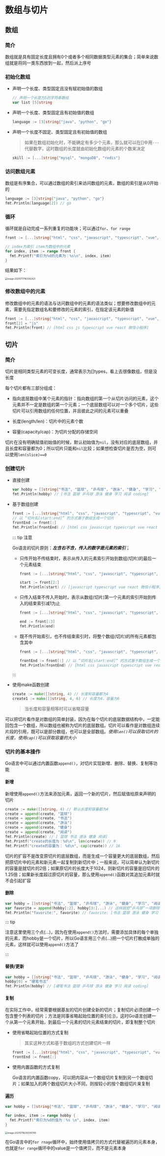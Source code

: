 # 数组与切片

## 数组

### 简介

数组就是具有固定长度且拥有0个或者多个相同数据类型元素的集合；简单来说数组就是将同一类东西放到一起，然后派上序号

### 初始化数组

- 声明一个长度、类型固定且没有赋初始值的数组

  ```go
  // 声明一个长度为5的字符串数组
  var list [5]string
  ```
  
- 声明一个长度、类型固定且有初始值的数组

  ```go
  language := [3]string{"java", "python", "go"}
  ```

- 声明一个长度不固定、类型固定且有初始值的数组

  > 如果在数组初始化时，不能确定有多少个元素，那么就可以在[]中用`···`代替数字，这时数组的长度就由初始化数组的元素的个数来决定

  ```go
  skill := [...]string{"mysql", "mongoDB", "redis"}
  ```

### 访问数组元素

数组是有序集合，可以通过数组的索引来访问数组的元素，数组的索引是从0开始的

```go
language := [3]string{"java", "python", "go"}
fmt.Println(language[2]) // go
```

### 循环

循环就是自动完成一系列重复的功能块；可以通过`for`、`for range`

```go
front := [...]string{"html", "css", "javascript", "typescript", "vue", "react", "微信小程序"}

// index为索引 item为数组中的元素
for index, item := range front {
  fmt.Printf("索引为%d的元素为：%s\n", index, item)
}
```

结果如下：

<img src="./assets/image-20210717163342421.png" alt="image-20210717163342421" style="zoom:50%;" />

### 修改数组中的元素

修改数组中的元素的语法与访问数组中的元素的语法类似；想要修改数组中的元素，需要先指定数组名和要修改的元素的索引，在指定该元素的新值

```go
front := [...]string{"html", "css", "javascript", "typescript", "vue", "react", "微信小程序"}
front[2] = "js"
fmt.Println(front) // [html css js typescript vue react 微信小程序]
```

## 切片

### 简介

切片是相同类型元素的可变长度，通常表示为[]types，看上去很像数组，但是没长度

每个切片都有三部分组成：

- 指向底层数组中某个元素的指针：指向数组的第一个从切片访问的元素，这个元素并不一定是数组的第一个元素；一个底层数组可以对一个多个切片，这些切片可以引用数组的任何位置，并且彼此之间的元素可以重叠

- 长度(length/len)：切片中的元素个数
- 容量(capacity/cap)：为切片分配的存储空间

切片在没有明确赋值初始值的时候，默认初始值为`nil`，没有对应的底层数组，并且长度和容量都为0；所以切片只能和`nil`比较；如果想检查切片是否为空，则可以使用`len(slice)==0`

### 创建切片

- 直接创建

  ```go
  var hobby = []string{"书法", "篮球", "乒乓球", "游泳", "健身", "学习", "阅读", "coding"}
  fmt.Println(hobby) // [书法 篮球 乒乓球 游泳 健身 学习 阅读 coding]
  ```

- 基于数组创建

  ```go
  front := [...]string{"html", "css", "javascript", "typescript", "vue", "react", "微信小程序"}
  // 以 “切片名[start:end]” 的方式基于数组生成一个切片
  frontEnd := front[:]
  fmt.Println(frontEnd) // [html css javascript typescript vue react 微信小程序]
  ```

  ::: tip 注意

  Go语言的切片原则：***左含右不含，传入的数字是元素的索引***；

  - 只传开始不传结束时，表示从传入的元素索引开始到数组(切片)的最后一个元素结束

    ```go
    front := [...]string{"html", "css", "javascript", "typescript", "vue", "react", "微信小程序"}
    
    start := front[2:]
    fmt.Println(start) // [javascript typescript vue react 微信小程序]
    ```

  - 只传入结束不传入开始时，表示从数组(切片)第一个元素的索引开始到传入的结束索引减1为止

    ```go
    front := [...]string{"html", "css", "javascript", "typescript", "vue", "react", "微信小程序"}
    
    end := front[:3]
    fmt.Println(end) 
    ```

  - 既不传开始索引，也不传结束索引时，将整个数组(切片)的所有元素都包含其中

    ```go
    front := [...]string{"html", "css", "javascript", "typescript", "vue", "react", "微信小程序"}
    
    frontEnd := front[:] // 以 “切片名[start:end]” 的方式基于数组生成一个切片
    fmt.Println(frontEnd) // [html css javascript typescript vue react 微信小程序]
    ```

  :::

- 使用make函数创建

  ```go
  create := make([]string, 4) // 长度和容量都为4
  create1 := make([]string, 4, 6) // 长度为4，容量为6
  ```

  >  当长度和容量相等时可以省略容量

可以把切片看作是对数组的简单封装，因为在每个切片的底层数据结构中，一定能回包含一个数组，所以数组也被称为切片的底层数组。切片可以看作是对数组连续片段的引用，既可以是部分数组，也可以是全部数组。*使用`len()`可以获取切片的长度，使用`cap()`可以获取容量的大小*

### 切片的基本操作

Go语言中可以通过内置函数`append()`，对切片实现新增、删除、替换、复制等功能

#### 新增

新增使用`append()`方法来添加元素，返回一个新的切片，然后赋值给原来声明的切片

```go
create := make([]string, 4) // 默认长度和容量都为4
create = append(create, "篮球")
create = append(create, "书法")
create = append(create, "游泳")
create = append(create, "健身")
create = append(create, "阅读")
fmt.Println(create) // [ 篮球 书法 游泳 健身 阅读]
fmt.Printf("create的长度为：%d\n", len(create)) // 9
fmt.Printf("create的容量为： %d\n", cap(create)) // 16
```

切片的扩容不是改变原切片的底层数组，而是生成一个容量更大的底层数组，然后把原切片中的元素和新元素一起复制到新切片中；一般来说，可以简单认为新切片的容量是就切片的2倍；如果原切片的长度大于1024，则新切片的容量是旧切片的1.25倍；如果新长度超过原切片的容量，那么使用`append()`函数对其追加元素时就不会引起扩容

#### 删除

```go
var hobby = []string{"书法", "篮球", "乒乓球", "游泳", "健身", "学习", "阅读", "coding"}	
var favorite = append(hobby[:2], hobby[3:]...) // 这样就把“乒乓球”一项删除了
fmt.Println("favorite:", favorite) // favorite: [书法 篮球 游泳 健身 学习 阅读 coding]
```

::: tip

注意这里使用三个点(...)，因为在使用`append()`方法时，需要添加具体的每个单独的元素，而hobby是一个切片，所以Go语言用三个点(...)把一个切片打散成单独的元素，这样就可以使用`append()`方法了

:::

#### 替换/更新

```go
var hobby = []string{"书法", "篮球", "乒乓球", "游泳", "健身", "学习", "阅读", "coding"}
hobby[0] = "硬笔书法"
fmt.Println(hobby) // [硬笔书法 篮球 乒乓球 游泳 健身 学习 阅读 coding]
```

#### 复制

在实际工作中，经常需要根据基友的切片创建全新的切片；复制切片必须创建一个包含整个列表的切片；方法是同事省略起始位置的索引([:])，这时Go语言创建一个从第一个元素开始，到最后一个元素的切片元素结束的切片，即复制整个切片

- 使用省略起始位置的方式复制

  > 其实这种方式和基于数组的方式创建切片一样

  ```go
  front := [...]string{"html", "css", "javascript", "typescript", "vue", "react", "微信小程序"}
  frontEnd := front[:]
  ```

- 使用内置函数的方式复制

  Go语言的内置函数copy，可以把内容从一个数组切片复制到另一个数组切片；如果加入的两个数组切片大小不同，则按较小的按个数组切片来复制

#### 遍历

```go
var hobby = []string{"书法", "篮球", "乒乓球", "游泳", "健身", "学习", "阅读", "coding"}

for index, item := range hobby {
  fmt.Printf("索引为%d的值为：%s \n", index, item)
}
```

<img src="./assets/image-20210718230330740.png" alt="image-20210718230330740" style="zoom:50%;" />

在Go语言中的`for rnage`循环中，始终使用值拷贝的方式代替被遍历的元素本身，也就是`for range`循环中的value是一个值拷贝，而不是元素本身

